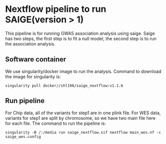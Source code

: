 # Nextflow pipeline to run SAIGE(version > 1)
This pipeline is for running GWAS association analysis using saige.
Saige has two steps, the first step is to fit a null model, the second step is to run the association analysis.

## Software container
We use singularity/docker image to run the analysis. Command to download the image for singularity is:

    singularity pull docker//shl198/saige_nextflow:v1.1.6

## Run pipeline
For Chip data, all of the variants for step1 are in one plink file. For WES data, variants for step1 are split by chromosome, so we have two main file here for each file. The command to run the pipeline is:

    singularity -B /:/media run saige_nextflow.sif nextflow main_wes.nf -c saige_wes.config


